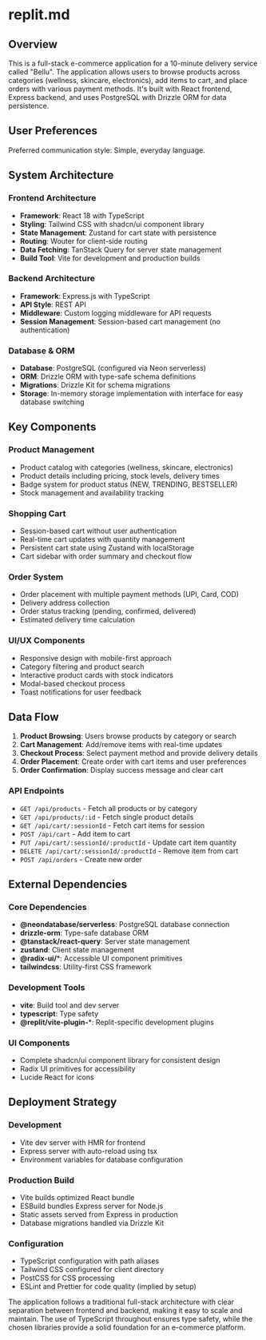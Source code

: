 # replit.md

## Overview

This is a full-stack e-commerce application for a 10-minute delivery service called "Bellu". The application allows users to browse products across categories (wellness, skincare, electronics), add items to cart, and place orders with various payment methods. It's built with React frontend, Express backend, and uses PostgreSQL with Drizzle ORM for data persistence.

## User Preferences

Preferred communication style: Simple, everyday language.

## System Architecture

### Frontend Architecture
- **Framework**: React 18 with TypeScript
- **Styling**: Tailwind CSS with shadcn/ui component library
- **State Management**: Zustand for cart state with persistence
- **Routing**: Wouter for client-side routing
- **Data Fetching**: TanStack Query for server state management
- **Build Tool**: Vite for development and production builds

### Backend Architecture
- **Framework**: Express.js with TypeScript
- **API Style**: REST API
- **Middleware**: Custom logging middleware for API requests
- **Session Management**: Session-based cart management (no authentication)

### Database & ORM
- **Database**: PostgreSQL (configured via Neon serverless)
- **ORM**: Drizzle ORM with type-safe schema definitions
- **Migrations**: Drizzle Kit for schema migrations
- **Storage**: In-memory storage implementation with interface for easy database switching

## Key Components

### Product Management
- Product catalog with categories (wellness, skincare, electronics)
- Product details including pricing, stock levels, delivery times
- Badge system for product status (NEW, TRENDING, BESTSELLER)
- Stock management and availability tracking

### Shopping Cart
- Session-based cart without user authentication
- Real-time cart updates with quantity management
- Persistent cart state using Zustand with localStorage
- Cart sidebar with order summary and checkout flow

### Order System
- Order placement with multiple payment methods (UPI, Card, COD)
- Delivery address collection
- Order status tracking (pending, confirmed, delivered)
- Estimated delivery time calculation

### UI/UX Components
- Responsive design with mobile-first approach
- Category filtering and product search
- Interactive product cards with stock indicators
- Modal-based checkout process
- Toast notifications for user feedback

## Data Flow

1. **Product Browsing**: Users browse products by category or search
2. **Cart Management**: Add/remove items with real-time updates
3. **Checkout Process**: Select payment method and provide delivery details
4. **Order Placement**: Create order with cart items and user preferences
5. **Order Confirmation**: Display success message and clear cart

### API Endpoints
- `GET /api/products` - Fetch all products or by category
- `GET /api/products/:id` - Fetch single product details
- `GET /api/cart/:sessionId` - Fetch cart items for session
- `POST /api/cart` - Add item to cart
- `PUT /api/cart/:sessionId/:productId` - Update cart item quantity
- `DELETE /api/cart/:sessionId/:productId` - Remove item from cart
- `POST /api/orders` - Create new order

## External Dependencies

### Core Dependencies
- **@neondatabase/serverless**: PostgreSQL database connection
- **drizzle-orm**: Type-safe database ORM
- **@tanstack/react-query**: Server state management
- **zustand**: Client state management
- **@radix-ui/***: Accessible UI component primitives
- **tailwindcss**: Utility-first CSS framework

### Development Tools
- **vite**: Build tool and dev server
- **typescript**: Type safety
- **@replit/vite-plugin-***: Replit-specific development plugins

### UI Components
- Complete shadcn/ui component library for consistent design
- Radix UI primitives for accessibility
- Lucide React for icons

## Deployment Strategy

### Development
- Vite dev server with HMR for frontend
- Express server with auto-reload using tsx
- Environment variables for database configuration

### Production Build
- Vite builds optimized React bundle
- ESBuild bundles Express server for Node.js
- Static assets served from Express in production
- Database migrations handled via Drizzle Kit

### Configuration
- TypeScript configuration with path aliases
- Tailwind CSS configured for client directory
- PostCSS for CSS processing
- ESLint and Prettier for code quality (implied by setup)

The application follows a traditional full-stack architecture with clear separation between frontend and backend, making it easy to scale and maintain. The use of TypeScript throughout ensures type safety, while the chosen libraries provide a solid foundation for an e-commerce platform.